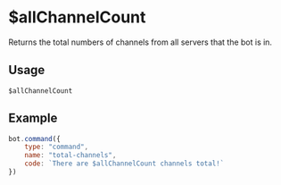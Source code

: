 # $allChannelCount
Returns the total numbers of channels from all servers that the bot is in.

## Usage
```
$allChannelCount
```

## Example
```js
bot.command({
    type: "command",
    name: "total-channels",
    code: `There are $allChannelCount channels total!`
})
```
